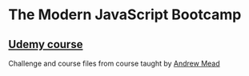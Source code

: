 # The Modern JavaScript Bootcamp

## [Udemy course](https://www.udemy.com/course/modern-javascript/)

Challenge and course files from course taught by [Andrew Mead](https://www.youtube.com/channel/UCScXYvmDD7hyFVX6X5ZwE_Q)
